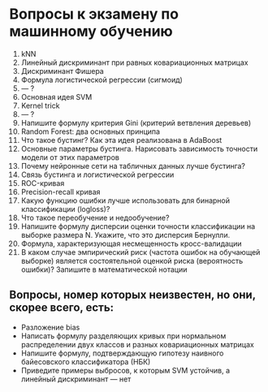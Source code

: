 # Вопросы к экзамену по машинному обучению

1. kNN  
2. Линейный дискриминант при равных ковариационных матрицах  
3. Дискриминант Фишера  
4. Формула логистической регрессии (сигмоид)  
5. — ?  
6. Основная идея SVM  
7. Kernel trick  
8. — ?  
9. Напишите формулу критерия Gini (критерий ветвления деревьев)  
10. Random Forest: два основных принципа  
11. Что такое бустинг? Как эта идея реализована в AdaBoost  
12. Основные параметры бустинга. Нарисовать зависимость точности модели от этих параметров  
13. Почему нейронные сети на табличных данных лучше бустинга?  
14. Связь бустинга и логистической регрессии  
15. ROC-кривая  
16. Precision-recall кривая  
17. Какую функцию ошибки лучше использовать для бинарной классификации (logloss)?  
18. Что такое переобучение и недообучение?  
19. Напишите формулу дисперсии оценки точности классификации на выборке размера N. Укажите, что это дисперсия Бернулли.  
20. Формула, характеризующая несмещенность кросс-валидации  
21. В каком случае эмпирический риск (частота ошибок на обучающей выборке) является состоятельной оценкой риска (вероятность ошибки)? Запишите в математической нотации

## Вопросы, номер которых неизвестен, но они, скорее всего, есть:
- Разложение bias  
- Написать формулу разделяющих кривых при нормальном распределении двух классов и разных ковариационных матрицах  
- Напишите формулу, подтверждающую гипотезу наивного байесовского классификатора (НБК)  
- Приведите примеры выбросов, к которым SVM устойчив, а линейный дискриминант — нет
